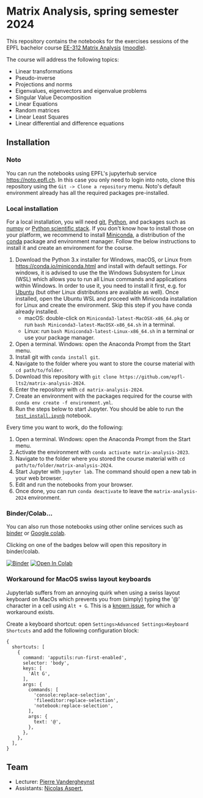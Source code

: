 # Matrix Analysis, spring semester 2024

This repository contains the notebooks for the exercises sessions of the EPFL bachelor course [EE-312 Matrix Analysis](https://edu.epfl.ch/studyplan/en/bachelor/electrical-and-electronics-engineering/coursebook/matrix-analysis-EE-312) ([moodle](https://moodle.epfl.ch/course/view.php?id=16942)).

The course will address the following topics:
- Linear transformations
- Pseudo-inverse
- Projections and norms
- Eigenvalues, eigenvectors and eigenvalue problems
- Singular Value Decomposition
- Linear Equations
- Random matrices
- Linear Least Squares
- Linear differential and difference equations


## Installation

### Noto
You can run the notebooks using EPFL's jupyterhub service <https://noto.epfl.ch>. In this case you only need to login into noto, clone this repository using the `Git -> Clone a repository` menu. Noto's default environment already has all the required packages pre-installed.

### Local installation
For a local installation, you will need [git], [Python], and packages such as [numpy](https://numpy.org) or [Python scientific stack][scipy].
If you don't know how to install those on your platform, we recommend to install [Miniconda], a distribution of the [conda] package and environment manager.
Follow the below instructions to install it and create an environment for the course.

1. Download the Python 3.x installer for Windows, macOS, or Linux from <https://conda.io/miniconda.html> and install with default settings. For windows, it is advised to use the the Windows Subsystem for Linux (WSL) which allows you to run all Linux commands and applications within Windows. In order to use it, you need to install it first, e.g. for [Ubuntu](https://ubuntu.com/wsl) (but other Linux distributions are available as well). Once installed, open the Ubuntu WSL and proceed with Miniconda installation for Linux and create the environment.
   Skip this step if you have conda already installed.
   * macOS: double-click on `Miniconda3-latest-MacOSX-x86_64.pkg` or run `bash Miniconda3-latest-MacOSX-x86_64.sh` in a terminal.
   * Linux: run `bash Miniconda3-latest-Linux-x86_64.sh` in a terminal or use your package manager.
1. Open a terminal.
   Windows: open the Anaconda Prompt from the Start menu.
1. Install git with `conda install git`.
1. Navigate to the folder where you want to store the course material with `cd path/to/folder`.
1. Download this repository with `git clone https://github.com/epfl-lts2/matrix-analysis-2024`.
1. Enter the repository with `cd matrix-analysis-2024`.
1. Create an environment with the packages required for the course with `conda env create -f environment.yml`.
1. Run the steps below to start Jupyter. You should be able to run the [`test_install.ipynb`][test_install] notebook.

Every time you want to work, do the following:

1. Open a terminal. Windows: open the Anaconda Prompt from the Start menu.
1. Activate the environment with `conda activate matrix-analysis-2023`.
1. Navigate to the folder where you stored the course material with `cd path/to/folder/matrix-analysis-2024`.
1. Start Jupyter with `jupyter lab`. The command should open a new tab in your web browser.
1. Edit and run the notebooks from your browser.
1. Once done, you can run `conda deactivate` to leave the `matrix-analysis-2024` environment.


[git]: https://git-scm.com
[python]: https://www.python.org
[scipy]: https://www.scipy.org
[anaconda]: https://www.anaconda.com/download
[miniconda]: https://conda.io/miniconda.html
[conda]: https://conda.io
[conda-forge]: https://conda-forge.org
[test_install]: https://nbviewer.org/github/epfl-lts2/matrix-analysis-2024/blob/master/test_install.ipynb

### Binder/Colab...
You can also run those notebooks using other online services such as [binder](https://mybinder.org) or [Google colab](https://colab.research.google.com/).

Clicking on one of the badges below will open this repository in binder/colab.

[![Binder](https://mybinder.org/badge_logo.svg)](https://mybinder.org/v2/gh/epfl-lts2/matrix-analysis-2024/HEAD)
[![Open In Colab](https://colab.research.google.com/assets/colab-badge.svg)](https://colab.research.google.com/github/epfl-lts2/matrix-analysis-2024/)

### Workaround for MacOS swiss layout keyboards
Jupyterlab suffers from an annoying quirk when using a swiss layout keyboard on MacOs which prevents you from (simply) typing the '@' character in a cell using `Alt + G`. This is a [known issue](https://github.com/jupyterlab/jupyterlab/issues/7704), for which a workaround exists.

Create a keyboard shortcut: open `Settings>Advanced Settings>Keyboard Shortcuts` and add the following configuration block:
```
{
  shortcuts: [
    {
      command: 'apputils:run-first-enabled',
      selector: 'body',
      keys: [
        'Alt G',
      ],
      args: {
        commands: [
          'console:replace-selection',
          'fileeditor:replace-selection',
          'notebook:replace-selection',
        ],
        args: {
          text: '@',
        },
      },
    },
  ],
}
``` 

## Team

* Lecturer:
[Pierre Vandergheynst](https://people.epfl.ch/pierre.vandergheynst)
* Assistants:
[Nicolas Aspert](https://people.epfl.ch/nicolas.aspert),
